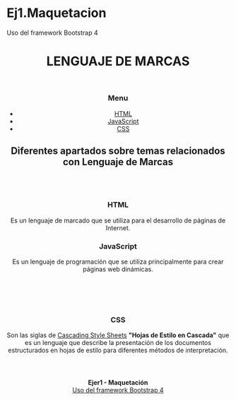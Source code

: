 # Ej1.Maquetacion
Uso del framework Bootstrap 4
<!DOCTYPE html>
<html lang="es">
<head>
  <title>Ejercicio 1 de BOOTSTARP</title>
  <meta charset="utf-8">
  <meta name="viewport" content="width=device-width, initial-scale=1">
  <link rel="stylesheet" href="https://maxcdn.bootstrapcdn.com/bootstrap/4.4.1/css/bootstrap.min.css">
  <script src="https://ajax.googleapis.com/ajax/libs/jquery/3.4.1/jquery.min.js"></script>
  <script src="https://cdnjs.cloudflare.com/ajax/libs/popper.js/1.16.0/umd/popper.min.js"></script>
  <script src="https://maxcdn.bootstrapcdn.com/bootstrap/4.4.1/js/bootstrap.min.js"></script>
</head>
<body>
	<header class="jumbotron text-left">
		<h1>LENGUAJE DE MARCAS</h1>
	</header>  
	<header class="container">
  <header class="row">
    <nav class="col-sm-4">
      <h3>Menu</h3>
			<ul class="nav flex-column">
				<li class="nav-item">
					<a class="nav-link" href="#">HTML</a>
				</li>
				<li class="nav-item">
					<a class="nav-link" href="#">JavaScript</a>
				</li>
				<li class="nav-item">
					<a class="nav-link" href="#">CSS</a>
				</li>
			</ul> 
    </nav>
    <main class="col-sm-8">
		<section class="container">
			<h2>Diferentes apartados sobre temas relacionados con Lenguaje de Marcas</h2>
			<br>
			<br>
				<h3>HTML</h3>
					<p>Es un lenguaje de marcado que se utiliza para el desarrollo de páginas de Internet.</p>
		</section>
		<header class="container">
			<h3>JavaScript</h3>
				<p>Es un lenguaje de programación que se utiliza principalmente para crear páginas web dinámicas.</p>
		</header>
		<br>
		<header class="container">
			<h3>CSS</h3>
				<p>Son las siglas de <u>Cascading Style Sheets</u> <strong>"Hojas de Estilo en Cascada"</strong> que es un lenguaje que describe la 					presentación de los documentos estructurados en hojas de estilo para diferentes métodos de interpretación.</p>
		</header>
	</main>
  </header>
<footer class="jumbotron text-left">
  <p><strong>Ejer1 - Maquetación</strong>
  <br><u>Uso del framework Bootstrap 4</u></p> 
</footer>

</body>
</html>
